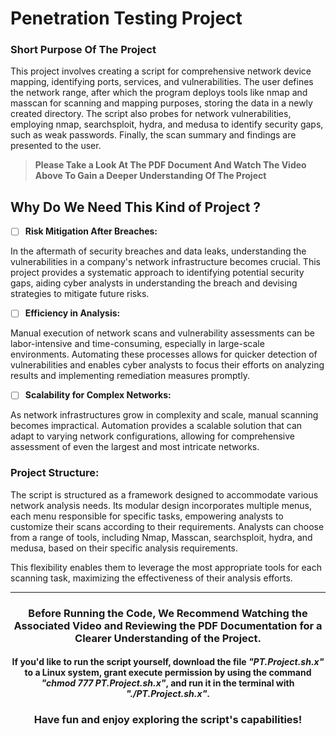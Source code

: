 # Penetration Testing Project
### Short Purpose Of The Project
This project involves creating a script for comprehensive network device mapping, 
identifying ports, services, and vulnerabilities. The user defines the network range, after 
which the program deploys tools like nmap and masscan for scanning and mapping 
purposes, storing the data in a newly created directory. The script also probes for network 
vulnerabilities, employing nmap, searchsploit, hydra, and medusa to identify security gaps, 
such as weak passwords. Finally, the scan summary and findings are presented to the user.

> **Please Take a Look At The PDF Document And Watch The Video Above To Gain a Deeper Understanding Of The Project** 

## Why Do We Need This Kind of Project ? 
- [ ] **Risk Mitigation After Breaches:**
      
In the aftermath of security breaches and data leaks, understanding the vulnerabilities in a 
company's network infrastructure becomes crucial. This project provides a systematic 
approach to identifying potential security gaps, aiding cyber analysts in understanding the 
breach and devising strategies to mitigate future risks.

- [ ] **Efficiency in Analysis:**
      
Manual execution of network scans and vulnerability assessments can be labor-intensive 
and time-consuming, especially in large-scale environments. Automating these processes 
allows for quicker detection of vulnerabilities and enables cyber analysts to focus their 
efforts on analyzing results and implementing remediation measures promptly.

- [ ] **Scalability for Complex Networks:**
      
As network infrastructures grow in complexity and scale, manual scanning becomes 
impractical. Automation provides a scalable solution that can adapt to varying network 
configurations, allowing for comprehensive assessment of even the largest and most 
intricate networks.

### Project Structure:
The script is structured as a framework designed to accommodate various network 
analysis needs. Its modular design incorporates multiple menus, each menu 
responsible for specific tasks, empowering analysts to customize their scans 
according to their requirements. Analysts can choose from a range of tools, 
including Nmap, Masscan, searchsploit, hydra, and medusa, based on their specific 
analysis requirements.    

This flexibility enables them to leverage the most 
appropriate tools for each scanning task, maximizing the effectiveness of their 
analysis efforts.

---

### <p align="center"> Before Running the Code, We Recommend Watching the Associated Video and Reviewing the PDF Documentation for a Clearer Understanding of the Project.</p>
#### <p align="center"> If you'd like to run the script yourself, download the file *"PT.Project.sh.x"* to a Linux system, grant execute permission by using the command *"chmod 777 PT.Project.sh.x"*, and run it in the terminal with *"./PT.Project.sh.x"*.</p>
### <p align="center">Have fun and enjoy exploring the script's capabilities!</p>
